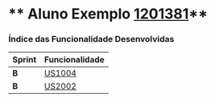 ** Aluno Exemplo [1201381](./)** 
===============================


### Índice das Funcionalidade Desenvolvidas ###


| Sprint | Funcionalidade    |
|--------|-------------------|
| **B**  | [US1004](USDemo1) |
| **B**  | [US2002](USDemo1) |